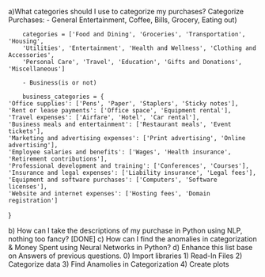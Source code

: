 a)What categories should I use to categorize my purchases?
Categorize Purchases: 
        - General Entertainment, Coffee, Bills, Grocery, Eating out)
        
        categories = ['Food and Dining', 'Groceries', 'Transportation', 'Housing', 
        'Utilities', 'Entertainment', 'Health and Wellness', 'Clothing and Accessories', 
        'Personal Care', 'Travel', 'Education', 'Gifts and Donations', 'Miscellaneous']

        - Business(is or not)

        business_categories = {
    'Office supplies': ['Pens', 'Paper', 'Staplers', 'Sticky notes'],
    'Rent or lease payments': ['Office space', 'Equipment rental'],
    'Travel expenses': ['Airfare', 'Hotel', 'Car rental'],
    'Business meals and entertainment': ['Restaurant meals', 'Event tickets'],
    'Marketing and advertising expenses': ['Print advertising', 'Online advertising'],
    'Employee salaries and benefits': ['Wages', 'Health insurance', 'Retirement contributions'],
    'Professional development and training': ['Conferences', 'Courses'],
    'Insurance and legal expenses': ['Liability insurance', 'Legal fees'],
    'Equipment and software purchases': ['Computers', 'Software licenses'],
    'Website and internet expenses': ['Hosting fees', 'Domain registration']
}

b) How can I take the descriptions of my purchase in Python using NLP, nothing too fancy? [DONE]
c) How can I find the anomalies in categorization & Money Spent using Neural Networks in Python?
d) Enhance this list base on Answers of previous questions.
      0) Import libraries
      1) Read-In Files
      2) Categorize data
      3) Find Anamolies in Categorization
      4) Create plots